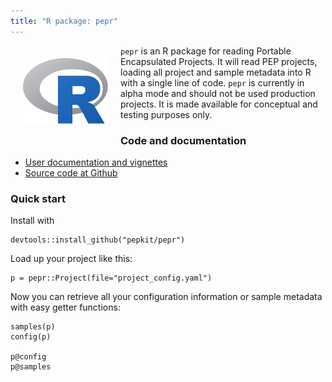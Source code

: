 ```yaml
---
title: "R package: pepr"
---
```


<img src="/img/logo_R.svg" alt="" style="float:left; margin:20px">

`pepr` is an R package for reading Portable Encapsulated Projects. It will read PEP projects, loading all project and sample metadata into R with a single line of code. `pepr` is currently in alpha mode and should not be used production projects. It is made available for conceptual and testing purposes only.

### Code and documentation

* [User documentation and vignettes](http://code.databio.org/pepr/)
* [Source code at Github](https://github.com/pepkit/pepr)

### Quick start

Install with 

```{r}
devtools::install_github("pepkit/pepr")
```

Load up your project like this:


```{R}
p = pepr::Project(file="project_config.yaml")
```

Now you can retrieve all your configuration information or sample metadata with easy getter functions:
```{R}
samples(p)
config(p)

p@config
p@samples
```


